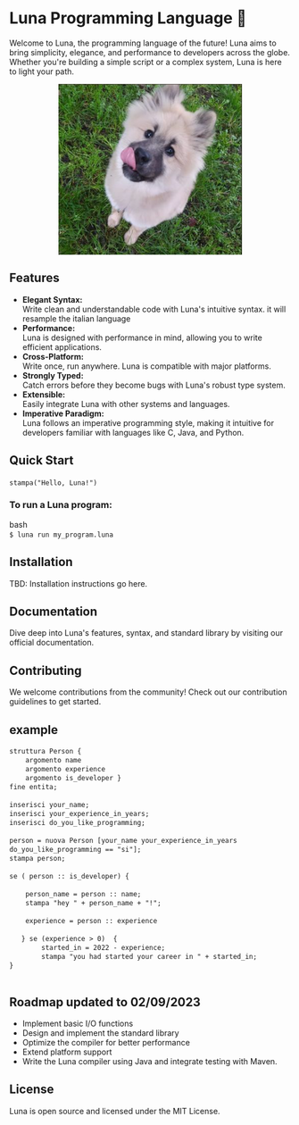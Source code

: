 # Luna Programming Language 🌙
Welcome to Luna, the programming language of the future! Luna aims to bring simplicity, elegance, and performance to developers across the globe. Whether you're building a simple script or a complex system, Luna is here to light your path.
<p align="center">
<img align="center" alt="img" src="luna.png"/>
 </p>

## Features
* <strong>Elegant Syntax:</strong> <br> Write clean and understandable code with Luna's intuitive syntax. it will resample the italian language <br>
* <strong>Performance:</strong> <br> Luna is designed with performance in mind, allowing you to write efficient applications.<br>
* <strong>Cross-Platform:</strong> <br> Write once, run anywhere. Luna is compatible with major platforms.<br>
* <strong>Strongly Typed:</strong> <br> Catch errors before they become bugs with Luna's robust type system.<br>
* <strong>Extensible:</strong> <br> Easily integrate Luna with other systems and languages.<br>
* <strong>Imperative Paradigm:</strong> <br> Luna follows an imperative programming style, making it intuitive for developers familiar with languages like C, Java, and Python.<br>

## Quick Start
```stampa("Hello, Luna!")```
### To run a Luna program:

bash  <br>
```$ luna run my_program.luna```

## Installation
TBD: Installation instructions go here.

## Documentation
Dive deep into Luna's features, syntax, and standard library by visiting our official documentation.

## Contributing
We welcome contributions from the community! Check out our contribution guidelines to get started.

## example
```
struttura Person {
    argomento name
    argomento experience
    argomento is_developer }
fine entita;

inserisci your_name;
inserisci your_experience_in_years;
inserisci do_you_like_programming;

person = nuova Person [your_name your_experience_in_years do_you_like_programming == "si"];
stampa person;

se ( person :: is_developer) {

    person_name = person :: name;
    stampa "hey " + person_name + "!";

    experience = person :: experience

   } se (experience > 0)  {
        started_in = 2022 - experience;
        stampa "you had started your career in " + started_in;
}
 
```
## Roadmap updated to 02/09/2023
 + Implement basic I/O functions <br>
 + Design and implement the standard library <br>
 + Optimize the compiler for better performance <br>
 + Extend platform support <br>
 +  Write the Luna compiler using Java and integrate testing with Maven. <br>
## License
Luna is open source and licensed under the MIT License.

